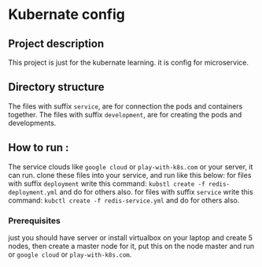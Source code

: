 
# Kubernate config

## Project description

This project is just for the kubernate learning. it is config for microservice.

##  Directory structure

The files with suffix `service`, are for connection the pods and containers together.
The files with suffix `development`, are for creating the pods and developments.

## How to run :

The service clouds like `google cloud` or `play-with-k8s.com` or your server, it can run.
clone these files into your service, and run like this below: 
for files with suffix `deployment` write this command: 
`kubstl create -f redis-deployment.yml` and do for others also.
for files with suffix `service` write this command: 
`kubctl create -f redis-service.yml` and do for others also.


###  Prerequisites

just you should have server or install virtualbox on your laptop and create 5 nodes, then create a master node for it, put this on the node master and run or  `google cloud` or `play-with-k8s.com`.
